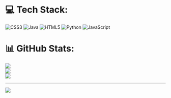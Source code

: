 
# 💻 Tech Stack:
![CSS3](https://img.shields.io/badge/css3-%231572B6.svg?style=for-the-badge&logo=css3&logoColor=white) ![Java](https://img.shields.io/badge/java-%23ED8B00.svg?style=for-the-badge&logo=openjdk&logoColor=white) ![HTML5](https://img.shields.io/badge/html5-%23E34F26.svg?style=for-the-badge&logo=html5&logoColor=white) ![Python](https://img.shields.io/badge/python-3670A0?style=for-the-badge&logo=python&logoColor=ffdd54) ![JavaScript](https://img.shields.io/badge/javascript-%23323330.svg?style=for-the-badge&logo=javascript&logoColor=%23F7DF1E)
# 📊 GitHub Stats:
![](https://github-readme-stats.vercel.app/api?username=bellpz&theme=dark&hide_border=false&include_all_commits=true&count_private=true)<br/>
![](https://github-readme-streak-stats.herokuapp.com/?user=bellpz&theme=dark&hide_border=false)<br/>
![](https://github-readme-stats.vercel.app/api/top-langs/?username=bellpz&theme=dark&hide_border=false&include_all_commits=true&count_private=true&layout=compact)


---
[![](https://visitcount.itsvg.in/api?id=bellpz&icon=0&color=0)](https://visitcount.itsvg.in)

<!-- Proudly created with GPRM ( https://gprm.itsvg.in ) -->
